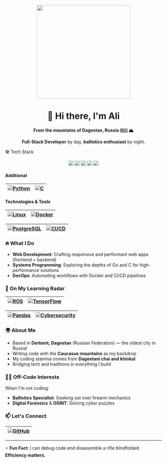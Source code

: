 <p align="center"> <img src="https://media.giphy.com/media/VbnUQpnihPSIgIXuZv/giphy.gif" width="300"/> </p> <h1 align="center">👋 Hi there, I'm Ali</h1> <p align="center"><strong>From the mountains of Dagestan, Russia 🇷🇺 🏔️</strong></p> <p align="center"><strong>Full-Stack Developer</strong> by day, <strong>ballistics enthusiast</strong> by night.</p>

🛠️ Tech Stack
<p align="center"> <img src="https://img.shields.io/badge/TypeScript-3178C6?logo=typescript&logoColor=white" /> <img src="https://img.shields.io/badge/React-61DAFB?logo=react&logoColor=black" /> <img src="https://img.shields.io/badge/GoLang-00ADD8?logo=go&logoColor=white" /> <img src="https://img.shields.io/badge/HTML5-E34F26?logo=html5&logoColor=white" /> <img src="https://img.shields.io/badge/CSS3-1572B6?logo=css3&logoColor=white" /> </p>

#### Additional  
| [![Python](https://img.shields.io/badge/-Python-3776AB?logo=python&logoColor=white)](https://www.python.org/) | [![C](https://img.shields.io/badge/-C-A8B9CC?logo=c&logoColor=black)](https://en.wikipedia.org/wiki/C_(programming_language)) |
|:-----------------------------------------------------------------------------------------------------------:|:--------------------------------------------------------------------------------------------------------------------------:|

#### Technologies & Tools  
| [![Linux](https://img.shields.io/badge/-Linux-FCC624?logo=linux&logoColor=black)](https://www.linux.org/) | [![Docker](https://img.shields.io/badge/-Docker-2496ED?logo=docker&logoColor=white)](https://www.docker.com/) |
|:------------------------------------------------------------------------------------------------------:|:----------------------------------------------------------------------------------------------------------:|

| [![PostgreSQL](https://img.shields.io/badge/-PostgreSQL-4169E1?logo=postgresql&logoColor=white)](https://www.postgresql.org/) | [![CI/CD](https://img.shields.io/badge/-CI/CD-FF6F00?logo=githubactions&logoColor=white)](https://en.wikipedia.org/wiki/CI/CD) |
|:--------------------------------------------------------------------------------------------------------------------------:|:--------------------------------------------------------------------------------------------------------------------------:|

### 🔥 What I Do  
- **Web Development**: Crafting responsive and performant web apps (frontend + backend)  
- **Systems Programming**: Exploring the depths of Go and C for high-performance solutions  
- **DevOps**: Automating workflows with Docker and CI/CD pipelines  

### 🎯 On My Learning Radar  
| [![ROS](https://img.shields.io/badge/-Robotics-22314E?logo=ros&logoColor=white)](https://www.ros.org/) | [![TensorFlow](https://img.shields.io/badge/-Machine%20Learning-FF6F00?logo=tensorflow&logoColor=white)](https://www.tensorflow.org/) |
|:----------------------------------------------------------------------------------------------------:|:----------------------------------------------------------------------------------------------------------------------------------:|

| [![Pandas](https://img.shields.io/badge/-Data%20Science-150458?logo=pandas&logoColor=white)](https://pandas.pydata.org/) | [![Cybersecurity](https://img.shields.io/badge/-Cybersecurity-4B8BBE?logo=icloud&logoColor=white)](https://en.wikipedia.org/wiki/Cybersecurity) |
|:----------------------------------------------------------------------------------------------------------------------:|:-------------------------------------------------------------------------------------------------------------------------------------------:|

### 🌍 About Me  
- Based in **Derbent, Dagestan** (Russian Federation) — the oldest city in Russia!  
- Writing code with the **Caucasus mountains** as my backdrop  
- My coding stamina comes from **Dagestani chai and khinkal**  
- Bridging tech and traditions in everything I build  

### 🕵️‍♂️ Off-Code Interests  
When I'm not coding:  
- **Ballistics Specialist**: Geeking out over firearm mechanics  
- **Digital Forensics** & **OSINT**: Solving cyber puzzles  

### 📫 Let's Connect  
| [![GitHub](https://img.shields.io/badge/-GitHub-181717?logo=github)](https://github.com/Ch3k1st) |
|:----------------------------------------------------------------------------------------------:|

---

⭐ **Fun Fact**: I can debug code *and* disassemble a rifle blindfolded. **Efficiency matters.**
